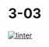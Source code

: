 # 3-03
[![linter](https://github.com/matthew-gagne/3-03/workflows/linter/badge.svg)](https://github.com/marketplace/actions/super-linter)
